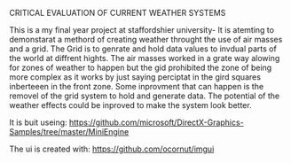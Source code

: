 CRITICAL EVALUATION OF CURRENT WEATHER SYSTEMS 

This is a my final year project at staffordshier university-
It is atemting to demonstarat a methord of creating weather throught the use of air masses and a grid. The Grid is to genrate and hold data values to invdual parts of the world at diffrent hights. The air masses worked in a grate way alowing for zones of weather to happen but the gid prohibited the zone of being more complex as it works by just saying perciptat in the gird squares inberteeen in the front zone. Some inprovment that can happen is the removel of the grid system to hold and generate data. The potential of the weather effects could be inproved to make the system look better.

It is buit useing:
https://github.com/microsoft/DirectX-Graphics-Samples/tree/master/MiniEngine

The ui is created with:
https://github.com/ocornut/imgui
